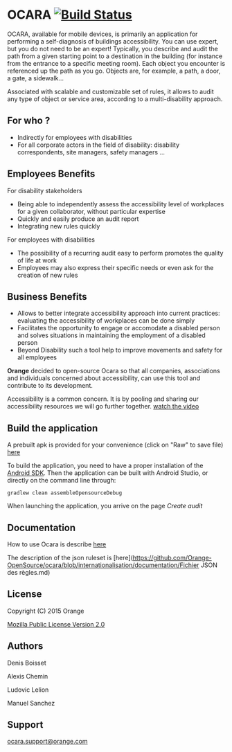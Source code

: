 # OCARA [![Build Status](https://travis-ci.org/Orange-OpenSource/ocara.svg?branch=internationalisation)](https://travis-ci.org/Orange-OpenSource/ocara)

OCARA, available for mobile devices, is primarily an application for performing a self-diagnosis of buildings accessibility. You can use expert, but you do not need to be an expert!
Typically, you describe and audit the path from a given starting point to a destination in the building (for instance from the entrance to a specific meeting room).
Each object you encounter is referenced up the path as you go. Objects are, for example, a path, a door, a gate, a sidewalk...
 
Associated with scalable and customizable set of rules, it allows to audit any type of object or service area, according to a multi-disability approach.


## For who ?
 * Indirectly for employees with disabilities
 * For all corporate actors in the field of disability: disability correspondents, site managers, safety managers ...


## Employees  Benefits

For disability stakeholders
   * Being able to independently assess the accessibility level of workplaces for a given collaborator, without particular expertise
   * Quickly and easily produce an audit report
   * Integrating new rules quickly

For employees with disabilities
   * The possibility of a recurring audit easy to perform promotes the quality of life at work
   * Employees may also express their specific needs or even ask for the creation of new rules

## Business Benefits
   * Allows to better integrate accessibility approach into current practices: evaluating the accessibility of workplaces can be done simply
   * Facilitates the opportunity to engage or accomodate a disabled person and solves situations in maintaining the employment of a disabled person
   * Beyond Disability such a tool help to improve movements and safety for all employees 


**Orange** decided to open-source Ocara so that all companies, associations and individuals concerned about accessibility, can use this tool and contribute to its development.

Accessibility is a common concern. It is by pooling and sharing our accessibility resources we will go further together.
[watch the video](http://vod.com.ftgroup/content/encoded/t81HxrJyewTuNLcLgfph.asx)


## Build the application

A prebuilt apk is provided for your convenience (click on "Raw" to save file) [here](https://github.com/Orange-OpenSource/ocara/tree/ocara_demo_apk/mobile/demo)

To build the application, you need to have a proper installation of the [Android SDK](https://developer.android.com/sdk/index.html).
Then the application can be built with Android Studio, or directly on the command line through:

```shell
gradlew clean assembleOpensourceDebug
```

When launching the application, you arrive on the page *Create audit*

## Documentation

How to use Ocara is describe [here](https://github.com/Orange-OpenSource/ocara/blob/internationalisation/documentation/Guide_de_formation_OCARA_mobile_V1.0.pdf)

The description of the json ruleset is [here](https://github.com/Orange-OpenSource/ocara/blob/internationalisation/documentation/Fichier JSON des règles.md)


## License

Copyright (C) 2015 Orange

[Mozilla Public License Version 2.0](https://www.mozilla.org/MPL/2.0)


## Authors
Denis Boisset

Alexis Chemin

Ludovic Lelion

Manuel Sanchez

## Support
<ocara.support@orange.com>
